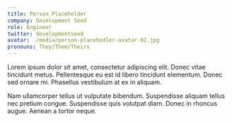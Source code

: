 ```yaml
---
title: Person Placeholder
company: Development Seed
role: Engineer
twitter: developmentseed
avatar: ./media/person-placehodler-avatar-02.jpg
pronouns: They/Them/Theirs
---
```

Lorem ipsum dolor sit amet, consectetur adipiscing elit. Donec vitae tincidunt metus. Pellentesque eu est id libero tincidunt elementum. Donec sed ornare mi. Phasellus vestibulum at ex in aliquam.

Nam ullamcorper tellus ut vulputate bibendum. Suspendisse aliquam tellus nec pretium congue. Suspendisse quis volutpat diam. Donec in rhoncus augue. Aenean a tortor neque. 
